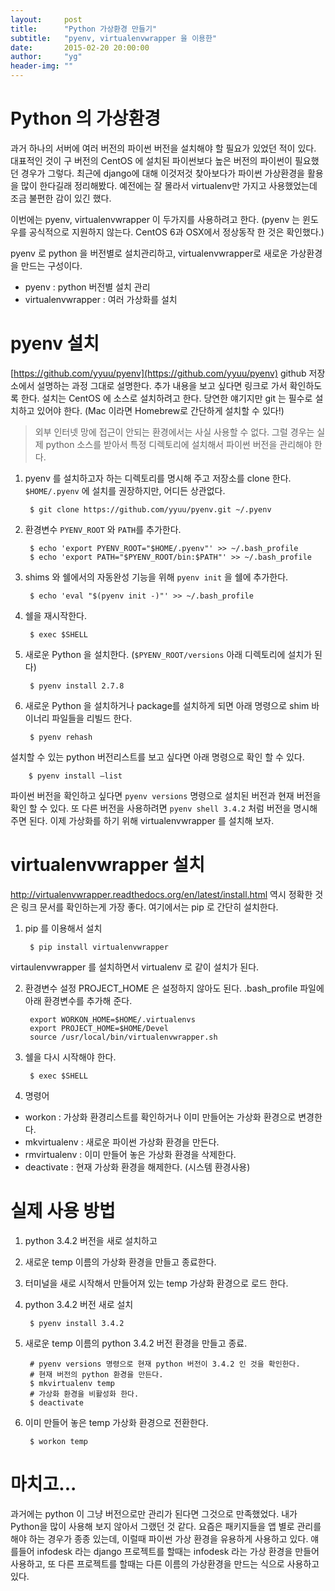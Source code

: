 ```yaml
---
layout:     post
title:      "Python 가상환경 만들기"
subtitle:   "pyenv, virtualenvwrapper 을 이용한"
date:       2015-02-20 20:00:00
author:     "yg"
header-img: ""
---
```


# Python 의 가상환경

과거 하나의 서버에 여러 버전의 파이썬 버전을 설치해야 할 필요가 있었던 적이 있다. 대표적인 것이 구 버전의 CentOS 에 설치된 파이썬보다 높은 버전의 파이썬이 필요했던 경우가 그렇다. 최근에 django에 대해 이것저것 찾아보다가 파이썬 가상환경을 활용을 많이 한다길래 정리해봤다. 예전에는 잘 몰라서 virtualenv만 가지고 사용했었는데 조금 불편한 감이 있긴 했다.

이번에는 pyenv, virtualenvwrapper 이 두가지를 사용하려고 한다. (pyenv 는 윈도우를 공식적으로 지원하지 않는다. CentOS 6과 OSX에서 정상동작 한 것은 확인했다.)

pyenv 로 python 을 버전별로 설치관리하고, virtualenvwrapper로 새로운 가상환경을 만드는 구성이다.

- pyenv : python 버전별 설치 관리
- virtualenvwrapper : 여러 가상화를 설치

# pyenv 설치
[https://github.com/yyuu/pyenv](https://github.com/yyuu/pyenv)
github 저장소에서 설명하는 과정 그대로 설명한다. 추가 내용을 보고 싶다면 링크로 가서 확인하도록 한다. 설치는 CentOS 에 소스로 설치하려고 한다. 당연한 얘기지만 git 는 필수로 설치하고 있어야 한다. (Mac 이라면 Homebrew로 간단하게 설치할 수 있다!)

> 외부 인터넷 망에 접근이 안되는 환경에서는 사실 사용할 수 없다. 그럴 경우는 실제 python 소스를 받아서 특정 디렉토리에 설치해서 파이썬 버전을 관리해야 한다.

1. pyenv 를 설치하고자 하는 디렉토리를 명시해 주고 저장소를 clone 한다. `$HOME/.pyenv` 에 설치를 권장하지만, 어디든 상관없다.

		$ git clone https://github.com/yyuu/pyenv.git ~/.pyenv

2. 환경변수 `PYENV_ROOT` 와 `PATH`를 추가한다.

		$ echo 'export PYENV_ROOT="$HOME/.pyenv"' >> ~/.bash_profile
		$ echo 'export PATH="$PYENV_ROOT/bin:$PATH"' >> ~/.bash_profile

3. shims 와 쉘에서의 자동완성 기능을 위해 `pyenv init` 을 쉘에 추가한다.

		$ echo 'eval "$(pyenv init -)"' >> ~/.bash_profile


4. 쉘을 재시작한다.

		$ exec $SHELL


5. 새로운 Python 을 설치한다. (`$PYENV_ROOT/versions` 아래 디렉토리에 설치가 된다)

		$ pyenv install 2.7.8


6. 새로운 Python 을 설치하거나 package를 설치하게 되면 아래 명령으로 shim 바이너리 파일들을 리빌드 한다.

		$ pyenv rehash


설치할 수 있는 python 버전리스트를 보고 싶다면 아래 명령으로 확인 할 수 있다.

		$ pyenv install —list


파이썬 버전을 확인하고 싶다면 `pyenv versions` 명령으로 설치된 버전과 현재 버전을 확인 할 수 있다. 또 다른 버전을 사용하려면 `pyenv shell 3.4.2` 처럼 버전을 명시해 주면 된다. 이제 가상화를 하기 위해 virtualenvwrapper 를 설치해 보자.


# virtualenvwrapper 설치
http://virtualenvwrapper.readthedocs.org/en/latest/install.html
역시 정확한 것은 링크 문서를 확인하는게 가장 좋다. 여기에서는 pip 로 간단히 설치한다.

1. pip 를 이용해서 설치

		$ pip install virtualenvwrapper

virtaulenvwrapper 를 설치하면서 virtualenv 로 같이 설치가 된다.

2. 환경변수 설정
PROJECT_HOME 은 설정하지 않아도 된다. .bash_profile 파일에 아래 환경변수를 추가해 준다.

        export WORKON_HOME=$HOME/.virtualenvs
        export PROJECT_HOME=$HOME/Devel
        source /usr/local/bin/virtualenvwrapper.sh


3. 쉘을 다시 시작해야 한다.

		$ exec $SHELL


4. 명령어
- workon : 가상화 환경리스트를 확인하거나 이미 만들어논 가상화 환경으로 변경한다.
- mkvirtualenv : 새로운 파이썬 가상화 환경을 만든다.
- rmvirtualenv : 이미 만들어 놓은 가상화 환경을 삭제한다.
- deactivate : 현재 가상화 환경을 해제한다. (시스템 환경사용)

# 실제 사용 방법
1. python 3.4.2 버전을 새로 설치하고
2. 새로운 temp 이름의 가상화 환경을 만들고 종료한다.
3. 터미널을 새로 시작해서 만들어져 있는 temp 가상화 환경으로 로드 한다.


1. python 3.4.2 버전 새로 설치

		$ pyenv install 3.4.2

2. 새로운 temp 이름의 python 3.4.2 버전 환경을 만들고 종료.

        # pyenv versions 명령으로 현재 python 버전이 3.4.2 인 것을 확인한다.
        # 현재 버전의 python 환경을 만든다.
        $ mkvirtualenv temp
        # 가상화 환경을 비활성화 한다.
        $ deactivate

3. 이미 만들어 놓은 temp 가상화 환경으로 전환한다.

		$ workon temp


# 마치고...
과거에는 python 이 그냥 버전으로만 관리가 된다면 그것으로 만족했었다. 내가 Python을 많이 사용해 보지 않아서 그랬던 것 같다. 요즘은 패키지들을 앱 별로 관리를 해야 하는 경우가 종종 있는데, 이럴때 파이썬 가상 환경을 유용하게 사용하고 있다. 얘를들어 infodesk 라는 django 프로젝트를 할때는 infodesk 라는 가상 환경을 만들어 사용하고, 또 다른 프로젝트를 할때는 다른 이름의 가상환경을 만드는 식으로 사용하고 있다.
